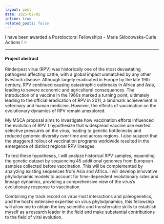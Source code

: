 ```yaml
---
layout: post
date: 2025-02-01 
inline: true
related_posts: false
---
```


I have been awarded a Postdoctoral Fellowships - Marie Skłodowska-Curie Actions ! :sparkles: 

---

#### Project abstract

Rinderpest virus (RPV) was historically one of the most devastating pathogens affecting cattle, with a global impact unmatched by any other livestock disease. Although largely eradicated in Europe by the late 19th century, RPV continued causing catastrophic outbreaks in Africa and Asia, leading to severe economic and agricultural consequences. The introduction of a vaccine in the 1960s marked a turning point, ultimately leading to the official eradication of RPV in 2011, a landmark achievement in veterinary and human
medicine. However, the effects of vaccination on the evolutionary dynamics of RPV remain unexplored.

My MSCA proposal aims to investigate how vaccination efforts influenced the evolution of RPV. I hypothesize that widespread vaccine use exerted selective pressures on the virus, leading to genetic bottlenecks and reduced genomic diversity over time and across regions. I also suspect that the staggered rollout of vaccination programs worldwide resulted in the emergence of distinct regional RPV lineages.

To test these hypotheses, I will analyze historical RPV samples, expanding the genetic dataset by sequencing 45 additional genomes from European samples collected before vaccination. This will be complemented by analyzing existing sequences from Asia and Africa. I will develop innovative phylodynamic models to account for time-dependent evolutionary rates and lineage dynamics, providing a comprehensive view of the virus’s evolutionary response to vaccination.

Combining my track record on virus-host interactions and paleogenetics, and the host’s extensive expertise on virus
phylodynamics, this fellowship will allow me to obtain the key scientific and transferrable skills to establish myself as a research leader in the field and make substantial contributions to the field of viral evolution.
